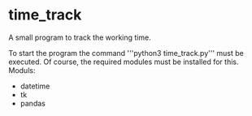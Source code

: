 # time_track

A small program to track the working time.

To start the program the command '''python3 time_track.py''' must be executed. Of course, the required modules must be installed for this.
Moduls: 
- datetime
- tk
- pandas


